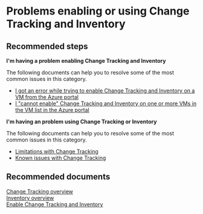 <properties
    pageTitle="Problems enabling or using Change Tracking and Inventory"
    description="Problems enabling or using Change Tracking and Inventory"
    service="microsoft.automation"
    resource="automationaccounts"
    authors="csand"
    displayOrder="106"
    selfHelpType="resource"
    productPesIds=""
    supportTopicIds=""
    resourceTags=""
    cloudEnvironments="public"
/>

# Problems enabling or using Change Tracking and Inventory

## **Recommended steps**

**I'm having a problem enabling Change Tracking and Inventory**

The following documents can help you to resolve some of the most common issues in this category.

  * [I got an error while trying to enable Change Tracking and Inventory on a VM from the Azure portal](https://docs.microsoft.com/azure/automation/troubleshoot/onboarding)
  * [I "cannot enable" Change Tracking and Inventory on one or more VMs in the VM list in the Azure portal](https://docs.microsoft.com/azure/automation/automation-onboard-solutions-from-browse#troubleshooting)

**I'm having an problem using Change Tracking or Inventory**

The following documents can help you to resolve some of the most common issues in this category.

  * [Limitations with Change Tracking](https://docs.microsoft.com/azure/automation/automation-change-tracking#limitations)
  * [Known issues with Change Tracking](https://docs.microsoft.com/azure/automation/automation-change-tracking#known-issues)


## **Recommended documents**
[Change Tracking overview](https://docs.microsoft.com/azure/automation/automation-change-tracking)<br>
[Inventory overview](https://docs.microsoft.com/azure/automation/automation-vm-inventory)<br>
[Enable Change Tracking and Inventory](https://docs.microsoft.com/azure/automation/automation-onboard-solutions-from-automation-account)
